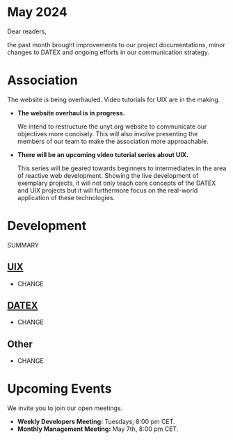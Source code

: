 # May 2024

Dear readers,

the past month brought improvements to our project documentations, minor changes to DATEX and
ongoing efforts in our communication strategy.

# Association

The website is being overhauled. Video tutorials for UIX are in the making.

- **The website overhaul is in progress.**
  
  We intend to restructure the unyt.org website to communicate our objectives more concisely.
  This will also involve presenting the members of our team to make the association more
  approachable.


- **There will be an upcoming video tutorial series about UIX.**

  This series will be geared towards beginners to intermediates in the area of reactive web development.
  Showing the live development of exemplary projects, it will not only teach core concepts of the DATEX
  and UIX projects but it will furthermore focus on the real-world application of these technologies.

# Development
SUMMARY

## [UIX](https://github.com/unyt-org/uix/pulls?q=is:closed%20created:%3E=2024-04-01)
* CHANGE

## [DATEX](https://github.com/unyt-org/datex-core-js-legacy/pulls?q=is:closed%20created:%3E=2024-04-01)
* CHANGE

## Other
* CHANGE

# Upcoming Events 

We invite you to join our open meetings.

* **Weekly Developers Meeting:** Tuesdays, 8:00 pm CET.
* **Monthly Management Meeting:** May 7th, 8:00 pm CET.
